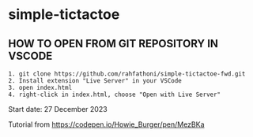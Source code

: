 # simple-tictactoe

<!-- ## WEBSITE URL

        https://my-pokedex-fathoni.web.app/ -->

## HOW TO OPEN FROM GIT REPOSITORY IN VSCODE

    1. git clone https://github.com/rahfathoni/simple-tictactoe-fwd.git
    2. Install extension "Live Server" in your VSCode
    3. open index.html
    4. right-click in index.html, choose "Open with Live Server"

Start date: 27 December 2023

Tutorial from https://codepen.io/Howie_Burger/pen/MezBKa